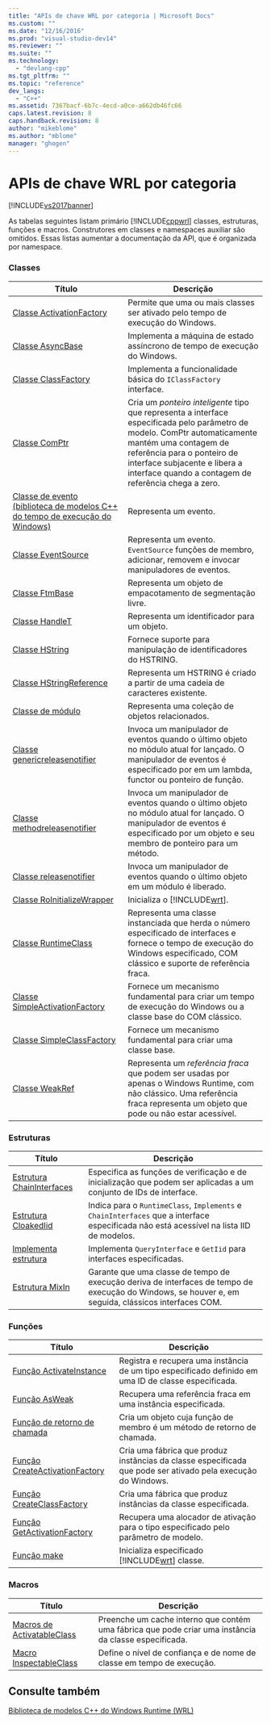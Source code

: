 ```yaml
---
title: "APIs de chave WRL por categoria | Microsoft Docs"
ms.custom: ""
ms.date: "12/16/2016"
ms.prod: "visual-studio-dev14"
ms.reviewer: ""
ms.suite: ""
ms.technology: 
  - "devlang-cpp"
ms.tgt_pltfrm: ""
ms.topic: "reference"
dev_langs: 
  - "C++"
ms.assetid: 7367bacf-6b7c-4ecd-a0ce-a662db46fc66
caps.latest.revision: 8
caps.handback.revision: 8
author: "mikeblome"
ms.author: "mblome"
manager: "ghogen"
---
```

# APIs de chave WRL por categoria
[!INCLUDE[vs2017banner](../assembler/inline/includes/vs2017banner.md)]

As tabelas seguintes listam primário [!INCLUDE[cppwrl](../windows/includes/cppwrl_md.md)] classes, estruturas, funções e macros. Construtores em classes e namespaces auxiliar são omitidos. Essas listas aumentar a documentação da API, que é organizada por namespace.  
  
### <a name="classes"></a>Classes  
  
|Título|Descrição|  
|-----------|-----------------|  
|[Classe ActivationFactory](../windows/activationfactory-class.md)|Permite que uma ou mais classes ser ativado pelo tempo de execução do Windows.|  
|[Classe AsyncBase](../windows/asyncbase-class.md)|Implementa a máquina de estado assíncrono de tempo de execução do Windows.|  
|[Classe ClassFactory](../windows/classfactory-class.md)|Implementa a funcionalidade básica do `IClassFactory` interface.|  
|[Classe ComPtr](../windows/comptr-class.md)|Cria um *ponteiro inteligente* tipo que representa a interface especificada pelo parâmetro de modelo. ComPtr automaticamente mantém uma contagem de referência para o ponteiro de interface subjacente e libera a interface quando a contagem de referência chega a zero.|  
|[Classe de evento (biblioteca de modelos C++ do tempo de execução do Windows)](../windows/event-class-windows-runtime-cpp-template-library.md)|Representa um evento.|  
|[Classe EventSource](../windows/eventsource-class.md)|Representa um evento. `EventSource` funções de membro, adicionar, removem e invocar manipuladores de eventos.|  
|[Classe FtmBase](../windows/ftmbase-class.md)|Representa um objeto de empacotamento de segmentação livre.|  
|[Classe HandleT](../Topic/HandleT%20Class.md)|Representa um identificador para um objeto.|  
|[Classe HString](../windows/hstring-class.md)|Fornece suporte para manipulação de identificadores do HSTRING.|  
|[Classe HStringReference](../windows/hstringreference-class.md)|Representa um HSTRING é criado a partir de uma cadeia de caracteres existente.|  
|[Classe de módulo](../windows/module-class.md)|Representa uma coleção de objetos relacionados.|  
|[Classe genericreleasenotifier](../windows/module-genericreleasenotifier-class.md)|Invoca um manipulador de eventos quando o último objeto no módulo atual for lançado. O manipulador de eventos é especificado por em um lambda, functor ou ponteiro de função.|  
|[Classe methodreleasenotifier](../Topic/Module::MethodReleaseNotifier%20Class.md)|Invoca um manipulador de eventos quando o último objeto no módulo atual for lançado. O manipulador de eventos é especificado por um objeto e seu membro de ponteiro para um método.|  
|[Classe releasenotifier](../Topic/Module::ReleaseNotifier%20Class.md)|Invoca um manipulador de eventos quando o último objeto em um módulo é liberado.|  
|[Classe RoInitializeWrapper](RoInitializeWrapper%20Class.md)|Inicializa o [!INCLUDE[wrt](../atl/reference/includes/wrt_md.md)].|  
|[Classe RuntimeClass](../windows/runtimeclass-class.md)|Representa uma classe instanciada que herda o número especificado de interfaces e fornece o tempo de execução do Windows especificado, COM clássico e suporte de referência fraca.|  
|[Classe SimpleActivationFactory](../windows/simpleactivationfactory-class.md)|Fornece um mecanismo fundamental para criar um tempo de execução do Windows ou a classe base do COM clássico.|  
|[Classe SimpleClassFactory](../windows/simpleclassfactory-class.md)|Fornece um mecanismo fundamental para criar uma classe base.|  
|[Classe WeakRef](../windows/weakref-class.md)|Representa um *referência fraca* que podem ser usadas por apenas o Windows Runtime, com não clássico. Uma referência fraca representa um objeto que pode ou não estar acessível.|  
  
### <a name="structures"></a>Estruturas  
  
|Título|Descrição|  
|-----------|-----------------|  
|[Estrutura ChainInterfaces](../windows/chaininterfaces-structure.md)|Especifica as funções de verificação e de inicialização que podem ser aplicadas a um conjunto de IDs de interface.|  
|[Estrutura CloakedIid](../windows/cloakediid-structure.md)|Indica para o `RuntimeClass`, `Implements` e `ChainInterfaces` que a interface especificada não está acessível na lista IID de modelos.|  
|[Implementa estrutura](../Topic/Implements%20Structure.md)|Implementa `QueryInterface` e `GetIid` para interfaces especificadas.|  
|[Estrutura MixIn](../windows/mixin-structure.md)|Garante que uma classe de tempo de execução deriva de interfaces de tempo de execução do Windows, se houver e, em seguida, clássicos interfaces COM.|  
  
### <a name="functions"></a>Funções  
  
|Título|Descrição|  
|-----------|-----------------|  
|[Função ActivateInstance](../windows/activateinstance-function.md)|Registra e recupera uma instância de um tipo especificado definido em uma ID de classe especificada.|  
|[Função AsWeak](../windows/asweak-function.md)|Recupera uma referência fraca em uma instância especificada.|  
|[Função de retorno de chamada](../windows/callback-function-windows-runtime-cpp-template-library.md)|Cria um objeto cuja função de membro é um método de retorno de chamada.|  
|[Função CreateActivationFactory](../windows/createactivationfactory-function.md)|Cria uma fábrica que produz instâncias da classe especificada que pode ser ativado pela execução do Windows.|  
|[Função CreateClassFactory](../windows/createclassfactory-function.md)|Cria uma fábrica que produz instâncias da classe especificada.|  
|[Função GetActivationFactory](../windows/getactivationfactory-function.md)|Recupera uma alocador de ativação para o tipo especificado pelo parâmetro de modelo.|  
|[Função make](../windows/make-function.md)|Inicializa especificado [!INCLUDE[wrt](../atl/reference/includes/wrt_md.md)] classe.|  
  
### <a name="macros"></a>Macros  
  
|Título|Descrição|  
|-----------|-----------------|  
|[Macros de ActivatableClass](../Topic/ActivatableClass%20Macros.md)|Preenche um cache interno que contém uma fábrica que pode criar uma instância da classe especificada.|  
|[Macro InspectableClass](../windows/inspectableclass-macro.md)|Define o nível de confiança e de nome de classe em tempo de execução.|  
  
## <a name="see-also"></a>Consulte também  
 [Biblioteca de modelos C++ do Windows Runtime (WRL)](../Topic/Windows%20Runtime%20C++%20Template%20Library%20\(WRL\).md)